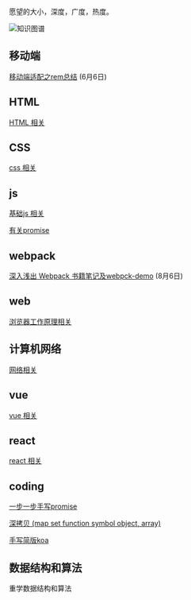 愿望的大小，深度，广度，热度。

![知识图谱](https://tang-yue.github.io/interview/baseNote/interview.png)

## 移动端

[移动端适配之rem总结](./mobile/rem.md) (6月6日)

## HTML

[HTML 相关](./html)

## CSS

[css 相关](./css)

## js

[基础js 相关](./basic-js)

[有关promise](./promise)

## webpack

[深入浅出 Webpack 书籍笔记及webpck-demo](./webpack) (8月6日)

## web

[浏览器工作原理相关](./browser-works/browser.md)

## 计算机网络

[网络相关](./network)

## vue

[vue 相关](./vue/vue-note.md)

## react

[react 相关](./react)

## coding

[一步一步手写promise](.promise/promise-note.md)

[深拷贝 (map set function symbol object, array)](./coding/deepClone1.js)

[手写简版koa](./koa)

## 数据结构和算法

重学数据结构和算法




